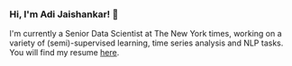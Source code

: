 ### Hi, I'm Adi Jaishankar! 👋 
I'm currently a Senior Data Scientist at The New York times, working on a variety of (semi)-supervised learning, time series analysis and NLP tasks. You will find my resume [here](https://docs.google.com/document/d/1APPU9pgA7UwBVO37dKMm-wCLa5rVlWcDW3QGAGulKXk/preview?format=pdf). 
 

<!--
[A lot of inspirations was taken from this article](https://towardsdatascience.com/build-a-stunning-readme-for-your-github-profile-9b80434fe5d7)
**aditya-jaishankar/aditya-jaishankar** is a ✨ _special_ ✨ repository because its `README.md` (this file) appears on your GitHub profile.

Here are some ideas to get you started:

- 🔭 I’m currently working on ...
- 🌱 I’m currently learning ...
- 👯 I’m looking to collaborate on ...
- 🤔 I’m looking for help with ...
- 💬 Ask me about ...
- 📫 How to reach me: ...
- 😄 Pronouns: ...
- ⚡ Fun fact: ...
-->

